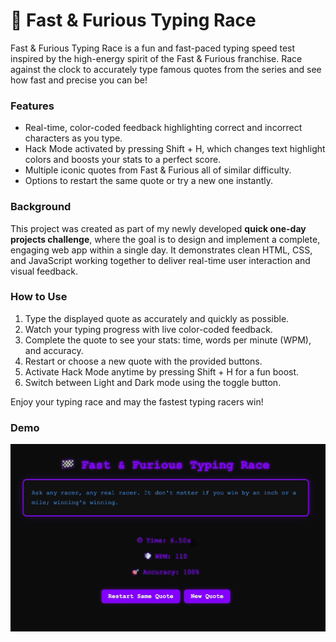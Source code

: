 # 🏁 Fast & Furious Typing Race

Fast & Furious Typing Race is a fun and fast-paced typing speed test inspired by the high-energy spirit of the Fast & Furious franchise. 
Race against the clock to accurately type famous quotes from the series and see how fast and precise you can be!

### Features
- Real-time, color-coded feedback highlighting correct and incorrect characters as you type.
- Hack Mode activated by pressing Shift + H, which changes text highlight colors and boosts your stats to a perfect score.
- Multiple iconic quotes from Fast & Furious all of similar difficulty.
- Options to restart the same quote or try a new one instantly.

### Background
This project was created as part of my newly developed **quick one-day projects challenge**, where the goal is to design and implement a complete, engaging web app within a single day. It demonstrates clean HTML, CSS, and JavaScript working together to deliver real-time user interaction and visual feedback.

### How to Use
1. Type the displayed quote as accurately and quickly as possible.
2. Watch your typing progress with live color-coded feedback.
3. Complete the quote to see your stats: time, words per minute (WPM), and accuracy.
4. Restart or choose a new quote with the provided buttons.
5. Activate Hack Mode anytime by pressing Shift + H for a fun boost.
6. Switch between Light and Dark mode using the toggle button.

Enjoy your typing race and may the fastest typing racers win!

### Demo 
<img width="1285" alt="fastfurious" src="demoScreenshot.jpg">
